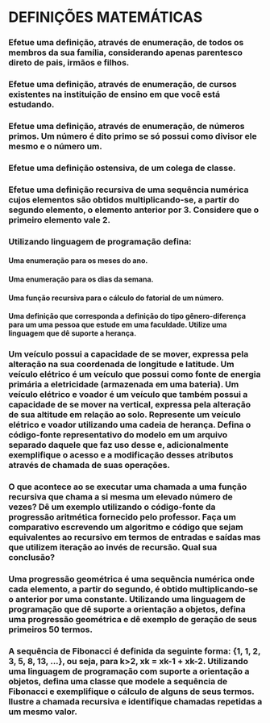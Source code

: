 # DEFINIÇÕES MATEMÁTICAS

### Efetue uma definição, através de enumeração, de todos os membros da sua família, considerando apenas parentesco direto de pais, irmãos e filhos.

### Efetue uma definição, através de enumeração, de cursos existentes na instituição de ensino em que você está estudando.

### Efetue uma definição, através de enumeração, de números primos. Um número é dito primo se só possui como divisor ele mesmo e o número um.

### Efetue uma definição ostensiva, de um colega de classe.

### Efetue uma definição recursiva de uma sequência numérica cujos elementos são obtidos multiplicando-se, a partir do segundo elemento, o elemento anterior por 3. Considere que o primeiro elemento vale 2.

### Utilizando linguagem de programação defina:

#### Uma enumeração para os meses do ano.

#### Uma enumeração para os dias da semana.

#### Uma função recursiva para o cálculo do fatorial de um número.

#### Uma definição que corresponda a definição do tipo gênero-diferença para um uma pessoa que estude em uma faculdade. Utilize uma linguagem que dê suporte a herança.

### Um veículo possui a capacidade de se mover, expressa pela alteração na sua coordenada de longitude e latitude. Um veículo elétrico é um veículo que possui como fonte de energia primária a eletricidade (armazenada em uma bateria). Um veículo elétrico e voador é um veículo que também possui a capacidade de se mover na vertical, expressa pela alteração de sua altitude em relação ao solo. Represente um veículo elétrico e voador utilizando uma cadeia de herança. Defina o código-fonte representativo do modelo em um arquivo separado daquele que faz uso desse e, adicionalmente exemplifique o acesso e a modificação desses atributos através de chamada de suas operações.

### O que acontece ao se executar uma chamada a uma função recursiva que chama a si mesma um elevado número de vezes? Dê um exemplo utilizando o código-fonte da progressão aritmética fornecido pelo professor. Faça um comparativo escrevendo um algoritmo e código que sejam equivalentes ao recursivo em termos de entradas e saídas mas que utilizem iteração ao invés de recursão. Qual sua conclusão?

### Uma progressão geométrica é uma sequência numérica onde cada elemento, a partir do segundo, é obtido multiplicando-se o anterior por uma constante. Utilizando uma linguagem de programação que dê suporte a orientação a objetos, defina uma progressão geométrica e dê exemplo de geração de seus primeiros 50 termos.

### A sequência de Fibonacci é definida da seguinte forma: {1, 1, 2, 3, 5, 8, 13, ...}, ou seja, para k>2, xk = xk-1 + xk-2. Utilizando uma linguagem de programação com suporte a orientação a objetos, defina uma classe que modele a sequência de Fibonacci e exemplifique o cálculo de alguns de seus termos. Ilustre a chamada recursiva e identifique chamadas repetidas a um mesmo valor.
